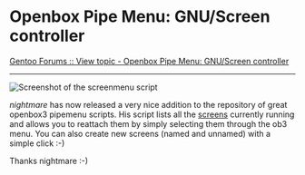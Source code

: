 # Openbox Pipe Menu: GNU/Screen controller

<a href="http://forums.gentoo.org/viewtopic.php?t=242945">Gentoo Forums :: View topic - Openbox Pipe Menu: GNU/Screen controller</a>

-------------------------------

<img src="http://www.zerokspot.com/uploads/ob3screenmenu.jpg" alt="Screenshot of the screenmenu script"/>

<p><em>nightmare</em> has now released a very nice addition to the repository of great openbox3 pipemenu scripts. His script lists all the <a href="http://www.gnu.org/software/screen/" title="Screen homepage">screens</a> currently running and allows you to reattach them by simply selecting them through the ob3 menu. You can also create new screens (named and unnamed) with a simple click :-)</p>

<p>Thanks nightmare :-)</p>

